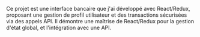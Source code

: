 Ce projet est une interface bancaire que j'ai développé avec React/Redux, proposant une gestion de profil utilisateur et des transactions sécurisées via des appels API. Il démontre une maîtrise de React/Redux pour la gestion d'état global, et l'intégration avec une API.